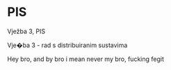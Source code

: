 PIS
===

Vježba 3, PIS

Vje�ba 3 - rad s distribuiranim sustavima

Hey bro, and by bro i mean never my bro, fucking fegit
